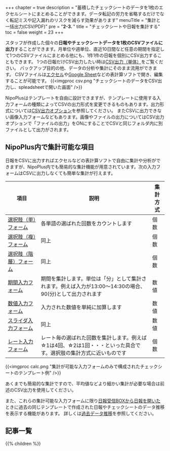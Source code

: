 +++
chapter = true
description = "蓄積したチェックシートのデータを1枚のエクセルシートにまとめることができます。データ転記の労力を省略するだけでなく転記ミスや記入漏れのリスクを減らす効果があります"
menuTitle = "集計と一括出力(CSV/PDF)"
pre = "<b>2-3. </b>"
title = "チェックシートや日報を集計する"
toc = false
weight = 23
+++


スタッフが作成した個々の**日報やチェックシートデータを1枚のCSVファイルに出力**することができます。月単位や週単位、直近10日間など任意の期間を指定して1つのCSVファイルにまとめる他にも、1件1件の日報を個別にCSV出力することもできます。
1つの日報だけCSV出力したい時は[CSV出力（単体）](/report/read/csv/)をご覧ください。
バックアップ目的の他、データの分析や集計にそのまま流用ができます。
CSVファイルは[エクセル](https://www.microsoft.com/ja-jp/microsoft-365/excel)や[Google Sheet](https://www.google.com/intl/ja_jp/sheets/about/)などの表計算ソフトで開き、編集することが可能です。
{{<imgproc csv.png "チェックシートのデータをCSV出力し、spleadsheetで開いた画面" />}}

NipoPlusはテンプレートを自由に設計できますが、テンプレートに使用する入力フォームの種類によってCSVの出力形式を変更できるものもあります。出力形式については[CSV出力オプション](/report/totalling/csvoption/)を参照してください。
またCSVに出力できない画像入力フォームなどもあります。画像やファイルの出力についてはCSV出力オプションで「ファイルの出力」をONにすることでCSVと同じフォルダ内に別ファイルとして出力がされます。

## NipoPlus内で集計可能な項目

日報をCSVに出力すればエクセルなどの表計算ソフトで自由に集計や分析ができますが、NipoPlus内でも簡易的な集計機能が用意されています。次の入力フォームはCSVに出力しなくても簡単な集計が行えます。

|項目|説明|集計方式|
|---|---|---|
|[選択肢（単）フォーム](/org/groupsetting/template/select/)|各単語の選ばれた回数をカウントします|個数|
|[選択肢（複）フォーム](/org/groupsetting/template/select2/)|同上|個数|
|[選択肢（階層）フォーム](/org/groupsetting/template/selectcalc/)|同上|個数|
|[期間入力フォーム](/org/groupsetting/template/datetimes/)|期間を集計します。単位は「分」として集計されます。例えば入力が13:00〜14:30の場合、90(分)として出力されます|数値|
|[数値入力フォーム](/org/groupsetting/template/math/)|入力された数値を単純に加算します|数値|
|[スライダ入力フォーム](/org/groupsetting/template/step/)|同上|数値|
|[レート入力フォーム](/org/groupsetting/template/rate/)|レート毎の選ばれた回数を集計します。例えば☆1は4回、☆2は1回・・・といった具合です。選択肢の集計方式に近いものです|個数|

{{<imgproc calc.png "集計が可能な入力フォームのみで構成されたチェックシートのテンプレート例" />}}

あくまでも簡易的な集計ですので、平均値などより細かい集計が必要な場合は前述のCSV出力を使用してください。

また、これらの集計可能な入力フォームに限り[日報受信BOXから日報を開いた](/report/read/)ときに過去の同じテンプレートで作成された日報やチェックシートのデータ推移を表示する機能があります。
詳しくは[過去データ推移](/report/read/analytics/)を参照してください。


<!--


日報やチェックシートは1枚1枚独立して作成されますが、ある程度枚数が蓄積したら集計や分析のデータとして有効に活用できるようになります。
1枚では見えてこなかった隠れた課題もまとめて俯瞰することで見えてくるものがあります。  

さて問題は分析するデータをどのようにまとめあげるのか？ということです。チェックシートはバラバラに独立していますが、例えばこれらのチェックシート数百枚を1枚のエクセルシートにまとめたいとき手動でエクセルシートに書き写すのはあまりにも非効率的です。

{{<alice pos="right" icon="here">}}
時間が掛かるし転記ミス、漏れ、二重記入などのリスクがあります
{{</alice>}}

NipoPlusを使って作成されたチェックシートや日報は最初から電子化されているため本当に簡単な手順で数百枚のチェックシートデータを1枚のCSVファイルにまとめることができます。

表計算を使うまでもなく手軽に集計したい場合はNipoPlusに備わっている集計機能を使ってみてください。エクセルほどの自由度は有りませんが、代わりにワンクリックで簡単にチェックシート内のデータを集計、グラフ化できます。

{{<alice pos="right" icon="ok">}}
CSVはデータのバックアップや機関システムへの入力にも使えるよ
{{</alice>}}
-->
<aside id="childrenList">
<h2>記事一覧</h2>
{{% children  %}}
</aside>
